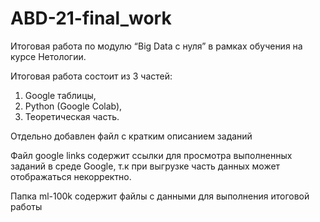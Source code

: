 # ABD-21-final_work
Итоговая работа по модулю “Big Data c нуля” в рамках обучения на курсе Нетологии. 

Итоговая работа состоит из 3 частей: 
1. Google таблицы, 
2. Python (Google Colab), 
3. Теоретическая часть.

Отдельно добавлен файл с кратким описанием заданий

Файл google links содержит ссылки для просмотра выполненных заданий в среде Google, т.к при выгрузке часть данных может отображаться некорректно.

Папка ml-100k содержит файлы с данными для выполнения итоговой работы
